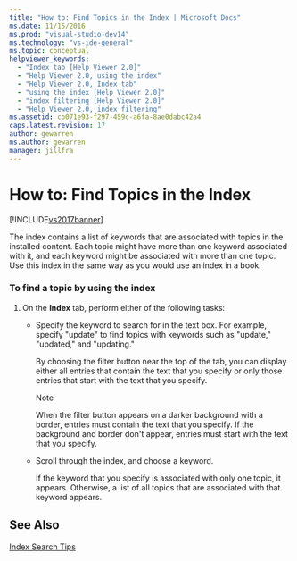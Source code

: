 ```yaml
---
title: "How to: Find Topics in the Index | Microsoft Docs"
ms.date: 11/15/2016
ms.prod: "visual-studio-dev14"
ms.technology: "vs-ide-general"
ms.topic: conceptual
helpviewer_keywords: 
  - "Index tab [Help Viewer 2.0]"
  - "Help Viewer 2.0, using the index"
  - "Help Viewer 2.0, Index tab"
  - "using the index [Help Viewer 2.0]"
  - "index filtering [Help Viewer 2.0]"
  - "Help Viewer 2.0, index filtering"
ms.assetid: cb071e93-f297-459c-a6fa-8ae0dabc42a4
caps.latest.revision: 17
author: gewarren
ms.author: gewarren
manager: jillfra
---
```

# How to: Find Topics in the Index
[!INCLUDE[vs2017banner](../includes/vs2017banner.md)]

The index contains a list of keywords that are associated with topics in the installed content. Each topic might have more than one keyword associated with it, and each keyword might be associated with more than one topic. Use this index in the same way as you would use an index in a book.  
  
### To find a topic by using the index  
  
1. On the **Index** tab, perform either of the following tasks:  
  
   - Specify the keyword to search for in the text box. For example, specify "update" to find topics with keywords such as "update," "updated," and "updating."  
  
      By choosing the filter button near the top of the tab, you can display either all entries that contain the text that you specify or only those entries that start with the text that you specify.  
  
     > [!NOTE]
     >  When the filter button appears on a darker background with a border, entries must contain the text that you specify. If the background and border don't appear, entries must start with the text that you specify.  
  
   - Scroll through the index, and choose a keyword.  
  
     If the keyword that you specify is associated with only one topic, it appears. Otherwise, a list of all topics that are associated with that keyword appears.  
  
## See Also  
 [Index Search Tips](../ide/index-search-tips.md)

